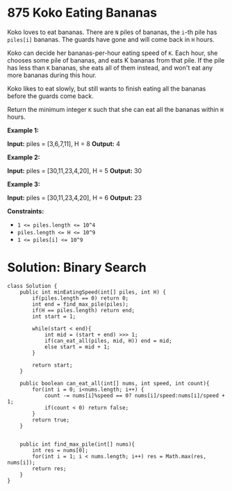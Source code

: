 # 875 Koko Eating Bananas
Koko loves to eat bananas. There are  `N` piles of bananas, the  `i`-th pile has  `piles[i]`  bananas. The guards have gone and will come back in  `H`  hours.

Koko can decide her bananas-per-hour eating speed of  `K`. Each hour, she chooses some pile of bananas, and eats K bananas from that pile. If the pile has less than  `K`  bananas, she eats all of them instead, and won't eat any more bananas during this hour.

Koko likes to eat slowly, but still wants to finish eating all the bananas before the guards come back.

Return the minimum integer  `K`  such that she can eat all the bananas within  `H`  hours.

**Example 1:**

**Input:** piles = [3,6,7,11], H = 8
**Output:** 4

**Example 2:**

**Input:** piles = [30,11,23,4,20], H = 5
**Output:** 30

**Example 3:**

**Input:** piles = [30,11,23,4,20], H = 6
**Output:** 23

**Constraints:**

-   `1 <= piles.length <= 10^4`
-   `piles.length <= H <= 10^9`
-   `1 <= piles[i] <= 10^9`


# Solution: Binary Search
```
class Solution {
    public int minEatingSpeed(int[] piles, int H) {
        if(piles.length == 0) return 0;
        int end = find_max_pile(piles);
        if(H == piles.length) return end;
        int start = 1;
        
        while(start < end){
            int mid = (start + end) >>> 1;
            if(can_eat_all(piles, mid, H)) end = mid;
            else start = mid + 1;
        }
        
        return start;
    }
    
    public boolean can_eat_all(int[] nums, int speed, int count){
        for(int i = 0; i<nums.length; i++) {
            count -= nums[i]%speed == 0? nums[i]/speed:nums[i]/speed + 1;
            if(count < 0) return false;
        }
        return true;
    }
    
    
    public int find_max_pile(int[] nums){
        int res = nums[0];
        for(int i = 1; i < nums.length; i++) res = Math.max(res, nums[i]);
        return res;
    }
}
```